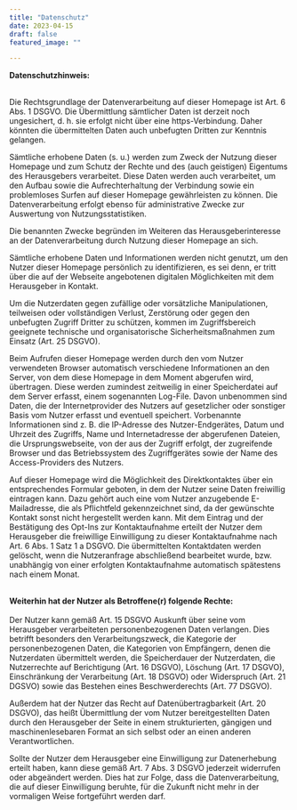 ```yaml
---
title: "Datenschutz"
date: 2023-04-15
draft: false
featured_image: ""

---
```


**Datenschutzhinweis:**  
<br />

Die Rechtsgrundlage der Datenverarbeitung auf dieser Homepage ist Art. 6 Abs. 1 DSGVO. Die Übermittlung sämtlicher Daten ist derzeit noch ungesichert, d. h. sie erfolgt nicht über eine https-Verbindung. Daher könnten die übermittelten Daten auch unbefugten Dritten zur Kenntnis gelangen.

Sämtliche erhobene Daten (s. u.) werden zum Zweck der Nutzung dieser Homepage und zum Schutz der Rechte und des (auch geistigen) Eigentums des Herausgebers verarbeitet. Diese Daten werden auch verarbeitet, um den Aufbau sowie die Aufrechterhaltung der Verbindung sowie ein problemloses Surfen auf dieser Homepage gewährleisten zu können. Die Datenverarbeitung erfolgt ebenso für administrative Zwecke zur Auswertung von Nutzungsstatistiken.

Die benannten Zwecke begründen im Weiteren das Herausgeberinteresse an der Datenverarbeitung durch Nutzung dieser Homepage an sich.

Sämtliche erhobene Daten und Informationen werden nicht genutzt, um den Nutzer dieser Homepage persönlich zu identifizieren, es sei denn, er tritt über die auf der Webseite angebotenen digitalen Möglichkeiten mit dem Herausgeber in Kontakt.

Um die Nutzerdaten gegen zufällige oder vorsätzliche Manipulationen, teilweisen oder vollständigen Verlust, Zerstörung oder gegen den unbefugten Zugriff Dritter zu schützen, kommen im Zugriffsbereich geeignete technische und organisatorische Sicherheitsmaßnahmen zum Einsatz (Art. 25 DSGVO).

Beim Aufrufen dieser Homepage werden durch den vom Nutzer verwendeten Browser automatisch verschiedene Informationen an den Server, von dem diese Homepage in dem Moment abgerufen wird, übertragen. Diese werden zumindest zeitweilig in einer Speicherdatei auf dem Server erfasst, einem sogenannten Log-File. Davon unbenommen sind Daten, die der Internetprovider des Nutzers auf gesetzlicher oder sonstiger Basis vom Nutzer erfasst und eventuell speichert. Vorbenannte Informationen sind z. B. die IP-Adresse des Nutzer-Endgerätes, Datum und Uhrzeit des Zugriffs, Name und Internetadresse der abgerufenen Dateien, die Ursprungswebseite, von der aus der Zugriff erfolgt, der zugreifende Browser und das Betriebssystem des Zugriffgerätes sowie der Name des Access-Providers des Nutzers.

Auf dieser Homepage wird die Möglichkeit des Direktkontaktes über ein entsprechendes Formular geboten, in dem der Nutzer seine Daten freiwillig eintragen kann. Dazu gehört auch eine vom Nutzer anzugebende E-Mailadresse, die als Pflichtfeld gekennzeichnet sind, da der gewünschte Kontakt sonst nicht hergestellt werden kann. Mit dem Eintrag und der Bestätigung des Opt-Ins zur Kontaktaufnahme erteilt der Nutzer dem Herausgeber die freiwillige Einwilligung zu dieser Kontaktaufnahme nach Art. 6 Abs. 1 Satz 1 a DSGVO. Die übermittelten Kontaktdaten werden gelöscht, wenn die Nutzeranfrage abschließend bearbeitet wurde, bzw. unabhängig von einer erfolgten Kontaktaufnahme automatisch spätestens nach einem Monat.
<br />
<br />

**Weiterhin hat der Nutzer als Betroffene(r) folgende Rechte:**
<br />
<br />
Der Nutzer kann gemäß Art. 15 DSGVO Auskunft über seine vom Herausgeber verarbeiteten personenbezogenen Daten verlangen. Dies betrifft besonders den Verarbeitungszweck, die Kategorie der personenbezogenen Daten, die Kategorien von Empfängern, denen die Nutzerdaten übermittelt werden, die Speicherdauer der Nutzerdaten, die Nutzerrechte auf Berichtigung (Art. 16 DSGVO), Löschung (Art. 17 DSGVO), Einschränkung der Verarbeitung (Art. 18 DSGVO) oder Widerspruch (Art. 21 DGSVO) sowie das Bestehen eines Beschwerderechts (Art. 77 DSGVO).

Außerdem hat der Nutzer das Recht auf Datenübertragbarkeit (Art. 20 DSGVO), das heißt Übermittlung der vom Nutzer bereitgestellten Daten durch den Herausgeber der Seite in einem strukturierten, gängigen und maschinenlesebaren Format an sich selbst oder an einen anderen Verantwortlichen.

Sollte der Nutzer dem Herausgeber eine Einwilligung zur Datenerhebung erteilt haben, kann diese gemäß Art. 7 Abs. 3 DSGVO jederzeit widerrufen oder abgeändert werden. Dies hat zur Folge, dass die Datenverarbeitung, die auf dieser Einwilligung beruhte, für die Zukunft nicht mehr in der vormaligen Weise fortgeführt werden darf.


